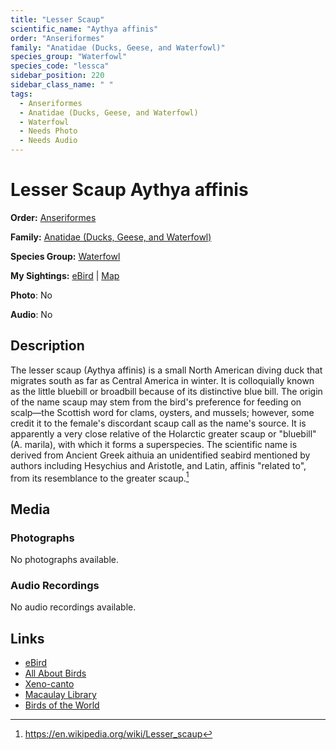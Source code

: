 ```yaml
---
title: "Lesser Scaup"
scientific_name: "Aythya affinis"
order: "Anseriformes"
family: "Anatidae (Ducks, Geese, and Waterfowl)"
species_group: "Waterfowl"
species_code: "lessca"
sidebar_position: 220
sidebar_class_name: " "
tags: 
  - Anseriformes
  - Anatidae (Ducks, Geese, and Waterfowl)
  - Waterfowl
  - Needs Photo
  - Needs Audio
---
```


# Lesser Scaup <span className='sci_name'>Aythya affinis</span>

**Order:** [Anseriformes](/tags/anseriformes)

**Family:** [Anatidae (Ducks, Geese, and Waterfowl)](/tags/anatidae-ducks-geese-and-waterfowl)

**Species Group:** [Waterfowl](/tags/waterfowl)

**My Sightings:** [eBird](https://ebird.org/lifelist?r=world&time=life&spp=lessca) | [Map](/map?species_code=lessca)

**Photo**: No 

**Audio**: No

## Description
The lesser scaup (Aythya affinis) is a small North American diving duck that migrates south as far as Central America in winter. It is colloquially known as the little bluebill or broadbill because of its distinctive blue bill. The origin of the name scaup may stem from the bird's preference for feeding on scalp—the Scottish word for clams, oysters, and mussels; however, some credit it to the female's discordant scaup call as the name's source. It is apparently a very close relative of the Holarctic greater scaup or "bluebill" (A. marila), with which it forms a superspecies. The scientific name is derived from Ancient Greek aithuia an unidentified seabird mentioned by authors including Hesychius and Aristotle, and Latin, affinis "related to", from its resemblance to the greater scaup.[^1]

[^1]: https://en.wikipedia.org/wiki/Lesser_scaup

## Media
### Photographs
No photographs available.

### Audio Recordings
No audio recordings available.

## Links
* [eBird](https://ebird.org/species/lessca) 
* [All About Birds](https://www.allaboutbirds.org/guide/lessca) 
* [Xeno-canto](https://www.xeno-canto.org/species/aythya-affinis) 
* [Macaulay Library](https://search.macaulaylibrary.org/catalog?taxonCode=lessca&sort=rating_rank_desc)
* [Birds of the World](https://birdsoftheworld.org/bow/species/lessca)
